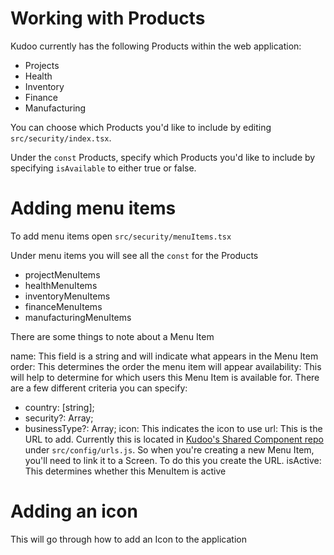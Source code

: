 # Working with Products
Kudoo currently has the following Products within the web application:
* Projects
* Health
* Inventory
* Finance
* Manufacturing

You can choose which Products you'd like to include by editing `src/security/index.tsx`.

Under the `const` Products, specify which Products you'd like to include by specifying `isAvailable` to either true or false.

# Adding menu items
To add menu items open `src/security/menuItems.tsx`

Under menu items you will see all the `const` for the Products
* projectMenuItems
* healthMenuItems
* inventoryMenuItems
* financeMenuItems
* manufacturingMenuItems

There are some things to note about a Menu Item

name: This field is a string and will indicate what appears in the Menu Item
order: This determines the order the menu item will appear
availability: This will help to determine for which users this Menu Item is available for. There are a few different criteria you can specify:
* country: [string];
* security?: Array<SecurityRole>;
* businessType?: Array<string>;
icon: This indicates the icon to use
url: This is the URL to add. Currently this is located in [Kudoo's Shared Component repo](https://github.com/KudooCloud/kudoo-shared-components) under `src/config/urls.js`. So when you're creating a new Menu Item, you'll need to link it to a Screen. To do this you create the URL.
isActive: This determines whether this MenuItem is active

# Adding an icon
This will go through how to add an Icon to the application
